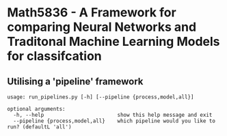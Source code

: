 # Math5836 - A Framework for comparing Neural Networks and Traditonal Machine Learning Models for classifcation
## Utilising a 'pipeline' framework


    usage: run_pipelines.py [-h] [--pipeline {process,model,all}]

    optional arguments:
      -h, --help                        show this help message and exit
      --pipeline {process,model,all}    which pipeline would you like to run? (defaultL 'all')